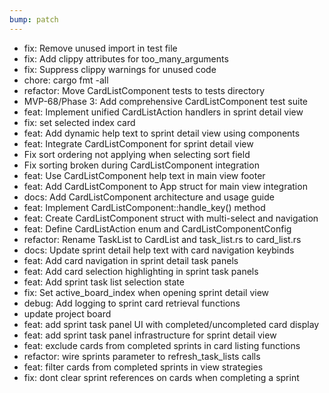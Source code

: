 ```yaml
---
bump: patch
---
```


- fix: Remove unused import in test file
- fix: Add clippy attributes for too_many_arguments
- fix: Suppress clippy warnings for unused code
- chore: cargo fmt -all
- refactor: Move CardListComponent tests to tests directory
- MVP-68/Phase 3: Add comprehensive CardListComponent test suite
- feat: Implement unified CardListAction handlers in sprint detail view
- fix: set selected index card
- feat: Add dynamic help text to sprint detail view using components
- feat: Integrate CardListComponent for sprint detail view
- Fix sort ordering not applying when selecting sort field
- Fix sorting broken during CardListComponent integration
- feat: Use CardListComponent help text in main view footer
- feat: Add CardListComponent to App struct for main view integration
- docs: Add CardListComponent architecture and usage guide
- feat: Implement CardListComponent::handle_key() method
- feat: Create CardListComponent struct with multi-select and navigation
- feat: Define CardListAction enum and CardListComponentConfig
- refactor: Rename TaskList to CardList and task_list.rs to card_list.rs
- docs: Update sprint detail help text with card navigation keybinds
- feat: Add card navigation in sprint detail task panels
- feat: Add card selection highlighting in sprint task panels
- feat: Add sprint task list selection state
- fix: Set active_board_index when opening sprint detail view
- debug: Add logging to sprint card retrieval functions
- update project board
- feat: add sprint task panel UI with completed/uncompleted card display
- feat: add sprint task panel infrastructure for sprint detail view
- feat: exclude cards from completed sprints in card listing functions
- refactor: wire sprints parameter to refresh_task_lists calls
- feat: filter cards from completed sprints in view strategies
- fix: dont clear sprint references on cards when completing a sprint
